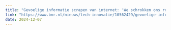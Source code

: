 ```yaml
---
title: "Gevoelige informatie scrapen van internet: 'We schrokken ons rot'"
link: "https://www.bnr.nl/nieuws/tech-innovatie/10562429/gevoelige-informatie-scrapen-van-internet-we-schrokken-ons-rot"
date: 2024-12-07
---
```

    
    
    